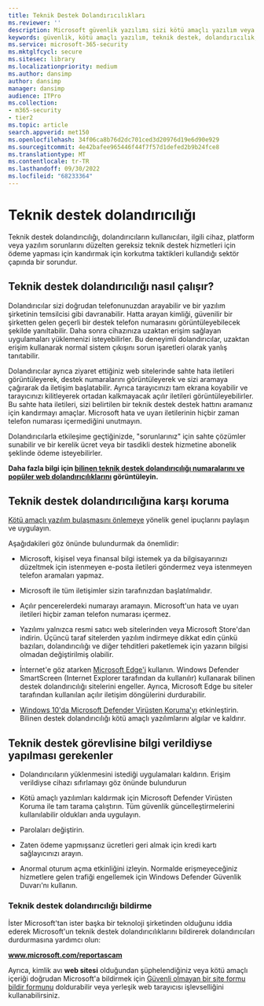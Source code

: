 ```yaml
---
title: Teknik Destek Dolandırıcılıkları
ms.reviewer: ''
description: Microsoft güvenlik yazılımı sizi kötü amaçlı yazılım veya virüs taraması iddia eden ve ardından sahte algılamalar ve uyarılar gösteren teknik destek dolandırıcılıklarından koruyabilir.
keywords: güvenlik, kötü amaçlı yazılım, teknik destek, dolandırıcılık, koruma, hile, sahtekarlık, sahte, hata iletileri, rapor, sahte güvenlik yazılımı, sahte, virüsten koruma, sahte yazılım, sahte, tehditler, ücret, kaldırma ücreti, yükseltme, kaldırma için ödeme, tam sürüm yükleme, deneme, çok sayıda tehdit, tarayıcı, tarama, temiz, bilgisayar, güvenlik, program, XP ev güvenliği, sahte Microsoft, etkinleştirme, taramayı etkinleştirme, virüsten koruma, uyarılar, açılır pencereler, güvenlik uyarıları, güvenlik açılır pencereleri teknik destek dolandırıcılıkları,  sahte Microsoft hata bildirimi, sahte virüs uyarısı, sahte ürün süre sonu, sahte Windows etkinleştirmesi, dolandırıcılık web sayfaları, dolandırıcılık telefon numaraları, telefon numaraları, MMPC, WDSI, Microsoft Kötü Amaçlı Yazılımdan Koruma Merkezi, teknik destek dolandırıcılığı numaraları
ms.service: microsoft-365-security
ms.mktglfcycl: secure
ms.sitesec: library
ms.localizationpriority: medium
ms.author: dansimp
author: dansimp
manager: dansimp
audience: ITPro
ms.collection:
- m365-security
- tier2
ms.topic: article
search.appverid: met150
ms.openlocfilehash: 34f06ca8b76d2dc701ced3d20976d19e6d90e929
ms.sourcegitcommit: 4e42bafee965446f44f7f57d1defed2b9b24fce8
ms.translationtype: MT
ms.contentlocale: tr-TR
ms.lasthandoff: 09/30/2022
ms.locfileid: "68233364"
---
```

# <a name="tech-support-scams"></a>Teknik destek dolandırıcılığı

Teknik destek dolandırıcılığı, dolandırıcıların kullanıcıları, ilgili cihaz, platform veya yazılım sorunlarını düzelten gereksiz teknik destek hizmetleri için ödeme yapması için kandırmak için korkutma taktikleri kullandığı sektör çapında bir sorundur.

## <a name="how-tech-support-scams-work"></a>Teknik destek dolandırıcılığı nasıl çalışır?

Dolandırıcılar sizi doğrudan telefonunuzdan arayabilir ve bir yazılım şirketinin temsilcisi gibi davranabilir. Hatta arayan kimliği, güvenilir bir şirketten gelen geçerli bir destek telefon numarasını görüntüleyebilecek şekilde yanıltabilir. Daha sonra cihazınıza uzaktan erişim sağlayan uygulamaları yüklemenizi isteyebilirler. Bu deneyimli dolandırıcılar, uzaktan erişim kullanarak normal sistem çıkışını sorun işaretleri olarak yanlış tanıtabilir.

Dolandırıcılar ayrıca ziyaret ettiğiniz web sitelerinde sahte hata iletileri görüntüleyerek, destek numaralarını görüntüleyerek ve sizi aramaya çağırarak da iletişim başlatabilir. Ayrıca tarayıcınızı tam ekrana koyabilir ve tarayıcınızı kilitleyerek ortadan kalkmayacak açılır iletileri görüntüleyebilirler. Bu sahte hata iletileri, sizi belirtilen bir teknik destek destek hattını aramanız için kandırmayı amaçlar. Microsoft hata ve uyarı iletilerinin hiçbir zaman telefon numarası içermediğini unutmayın.

Dolandırıcılarla etkileşime geçtiğinizde, "sorunlarınız" için sahte çözümler sunabilir ve bir kerelik ücret veya bir tasdikli destek hizmetine abonelik şeklinde ödeme isteyebilirler.

**Daha fazla bilgi için [bilinen teknik destek dolandırıcılığı numaralarını ve popüler web dolandırıcılıklarını](https://support.microsoft.com/help/4013405/windows-protect-from-tech-support-scams) görüntüleyin.**

## <a name="how-to-protect-against-tech-support-scams"></a>Teknik destek dolandırıcılığına karşı koruma

[Kötü amaçlı yazılım bulaşmasını önlemeye](prevent-malware-infection.md) yönelik genel ipuçlarını paylaşın ve uygulayın.

Aşağıdakileri göz önünde bulundurmak da önemlidir:

* Microsoft, kişisel veya finansal bilgi istemek ya da bilgisayarınızı düzeltmek için istenmeyen e-posta iletileri göndermez veya istenmeyen telefon aramaları yapmaz.

* Microsoft ile tüm iletişimler sizin tarafınızdan başlatılmalıdır.

* Açılır pencerelerdeki numarayı aramayın. Microsoft'un hata ve uyarı iletileri hiçbir zaman telefon numarası içermez.

* Yazılımı yalnızca resmi satıcı web sitelerinden veya Microsoft Store'dan indirin. Üçüncü taraf sitelerden yazılım indirmeye dikkat edin çünkü bazıları, dolandırıcılığı ve diğer tehditleri paketlemek için yazarın bilgisi olmadan değiştirilmiş olabilir.

* İnternet'e göz atarken [Microsoft Edge'i](https://www.microsoft.com/windows/microsoft-edge) kullanın. Windows Defender SmartScreen (Internet Explorer tarafından da kullanılır) kullanarak bilinen destek dolandırıcılığı sitelerini engeller. Ayrıca, Microsoft Edge bu siteler tarafından kullanılan açılır iletişim döngülerini durdurabilir.

* [Windows 10'da Microsoft Defender Virüsten Koruma'yı](/microsoft-365/security/defender-endpoint/microsoft-defender-antivirus-in-windows-10) etkinleştirin. Bilinen destek dolandırıcılığı kötü amaçlı yazılımlarını algılar ve kaldırır.

## <a name="what-to-do-if-information-has-been-given-to-a-tech-support-person"></a>Teknik destek görevlisine bilgi verildiyse yapılması gerekenler

* Dolandırıcıların yüklenmesini istediği uygulamaları kaldırın. Erişim verildiyse cihazı sıfırlamayı göz önünde bulundurun

* Kötü amaçlı yazılımları kaldırmak için Microsoft Defender Virüsten Koruma ile tam tarama çalıştırın. Tüm güvenlik güncelleştirmelerini kullanılabilir oldukları anda uygulayın.

* Parolaları değiştirin.

* Zaten ödeme yapmışsanız ücretleri geri almak için kredi kartı sağlayıcınızı arayın.

* Anormal oturum açma etkinliğini izleyin. Normalde erişmeyeceğiniz hizmetlere gelen trafiği engellemek için Windows Defender Güvenlik Duvarı'nı kullanın.

### <a name="reporting-tech-support-scams"></a>Teknik destek dolandırıcılığı bildirme

İster Microsoft'tan ister başka bir teknoloji şirketinden olduğunu iddia ederek Microsoft'un teknik destek dolandırıcılıklarını bildirerek dolandırıcıları durdurmasına yardımcı olun:

<b>www.microsoft.com/reportascam</b>

Ayrıca, kimlik avı **web sitesi** olduğundan şüphelendiğiniz veya kötü amaçlı içeriği doğrudan Microsoft'a bildirmek için [Güvenli olmayan bir site formu bildir formunu](https://www.microsoft.com/wdsi/support/report-unsafe-site) doldurabilir veya yerleşik web tarayıcısı işlevselliğini kullanabilirsiniz.